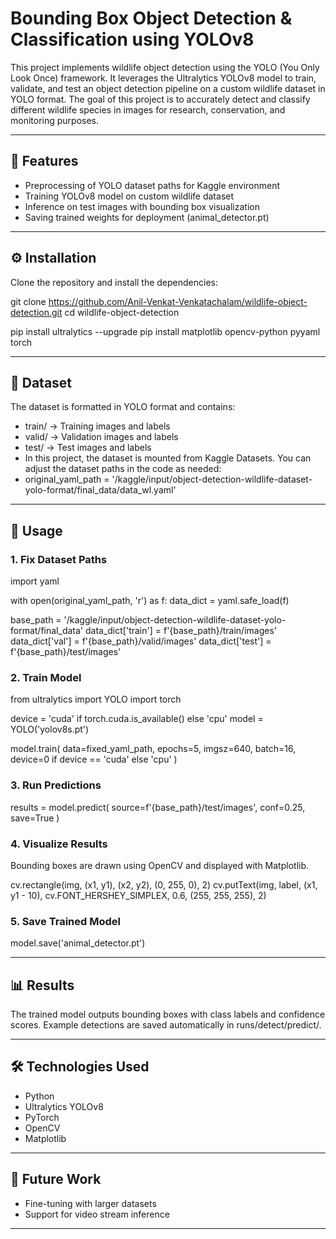 # Bounding Box Object Detection & Classification using YOLOv8

This project implements wildlife object detection using the YOLO (You Only Look Once) framework. It leverages the Ultralytics YOLOv8 model to train, validate, and test an object detection pipeline on a custom wildlife dataset in YOLO format.
The goal of this project is to accurately detect and classify different wildlife species in images for research, conservation, and monitoring purposes.

---

## 📌 Features
- Preprocessing of YOLO dataset paths for Kaggle environment
- Training YOLOv8 model on custom wildlife dataset
- Inference on test images with bounding box visualization
- Saving trained weights for deployment (animal_detector.pt)

---

## ⚙️ Installation

Clone the repository and install the dependencies:

git clone https://github.com/Anil-Venkat-Venkatachalam/wildlife-object-detection.git
cd wildlife-object-detection

pip install ultralytics --upgrade
pip install matplotlib opencv-python pyyaml torch

---

## 📂 Dataset
The dataset is formatted in YOLO format and contains:
- train/ → Training images and labels
- valid/ → Validation images and labels
- test/ → Test images and labels
- In this project, the dataset is mounted from Kaggle Datasets. You can adjust the dataset paths in the code as needed:
- original_yaml_path = '/kaggle/input/object-detection-wildlife-dataset-yolo-format/final_data/data_wl.yaml'

---

## 🚀 Usage
### 1. Fix Dataset Paths
import yaml

with open(original_yaml_path, 'r') as f:
    data_dict = yaml.safe_load(f)

base_path = '/kaggle/input/object-detection-wildlife-dataset-yolo-format/final_data'
data_dict['train'] = f'{base_path}/train/images'
data_dict['val'] = f'{base_path}/valid/images'
data_dict['test'] = f'{base_path}/test/images'

### 2. Train Model
from ultralytics import YOLO
import torch

device = 'cuda' if torch.cuda.is_available() else 'cpu'
model = YOLO('yolov8s.pt')

model.train(
    data=fixed_yaml_path,
    epochs=5,
    imgsz=640,
    batch=16,
    device=0 if device == 'cuda' else 'cpu'
)

### 3. Run Predictions
results = model.predict(
    source=f'{base_path}/test/images',
    conf=0.25,
    save=True
)

### 4. Visualize Results

Bounding boxes are drawn using OpenCV and displayed with Matplotlib.

cv.rectangle(img, (x1, y1), (x2, y2), (0, 255, 0), 2)
cv.putText(img, label, (x1, y1 - 10), cv.FONT_HERSHEY_SIMPLEX, 0.6, (255, 255, 255), 2)

### 5. Save Trained Model
model.save('animal_detector.pt')

---

## 📊 Results
The trained model outputs bounding boxes with class labels and confidence scores.
Example detections are saved automatically in runs/detect/predict/.

---

## 🛠️ Technologies Used
- Python
- Ultralytics YOLOv8
- PyTorch
- OpenCV
- Matplotlib

---

## 📌 Future Work
- Fine-tuning with larger datasets
- Support for video stream inference

---
